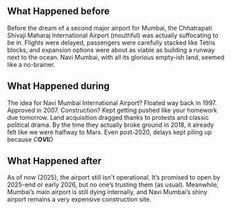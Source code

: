 ## What Happened before

Before the dream of a second major airport for Mumbai, the Chhatrapati Shivaji Maharaj International Airport (mouthful) was actually suffocating to be in. Flights were delayed, passengers were carefully stacked like Tetris blocks, and expansion options were about as viable as building a runway next to the ocean. Navi Mumbai, with all its glorious empty-ish land, seemed like a no-brainer.

## What Happened during

The idea for Navi Mumbai International Airport? Floated way back in 1997. Approved in 2007. Construction? Kept getting pushed like your homework due tomorrow. Land acquisition dragged thanks to protests and classic political drama. By the time they actually broke ground in 2018, it already felt like we were halfway to Mars. Even post-2020, delays kept piling up because *C***O*****V*****I***D*

## What Happened after

As of now (2025), the airport still isn't operational. It’s promised to open by 2025-end or early 2026, but no one’s trusting them (as usual). Meanwhile, Mumbai’s main airport is still dying internally, and Navi Mumbai’s shiny airport remains a very expensive construction site.
